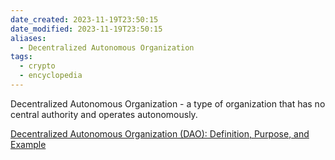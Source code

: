 ```yaml
---
date_created: 2023-11-19T23:50:15
date_modified: 2023-11-19T23:50:15
aliases:
  - Decentralized Autonomous Organization
tags:
  - crypto
  - encyclopedia
---
```

Decentralized Autonomous Organization - a type of organization that has no central authority and operates autonomously.

[Decentralized Autonomous Organization (DAO): Definition, Purpose, and Example](https://www.investopedia.com/tech/what-dao/)